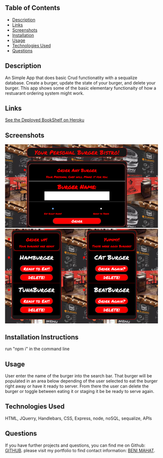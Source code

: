 
## Table of Contents

* [Description](#description)
* [Links](#links)
* [Screenshots](#screenshots)
* [Installation](#installation)
* [Usage](#usage)
* [Technologies Used](#technologies)
* [Questions](#questions)

## Description

An Simple App that does basic Crud functionatity with a sequalize database. Create a burger, update the state of your burger, and delete your burger.
This app shows some of the basic elementary functionaity of how a restuarant ordering system might work.

## Links

[See the Deployed BookShelf on Heroku](https://burger-order-71213.herokuapp.com/)

## Screenshots

![Alt text](/public/assets/img/Screenshot1.png?raw=true "Optional Title")
![Alt text](/public/assets/img/Screenshot2.png?raw=true "Optional Title")



## Installation Instructions

run "npm i" in the command line

## Usage

User enter the name of the burger into the search bar. That burger will be populated in an area below depending of the user selected to eat the burger right away or have it ready to server. From there the user can delete the burger or toggle between eating it or staging it be be ready to serve again. 
 

## Technologies Used

HTML, JQuerry, Handlebars, CSS, Express, node, noSQL, sequalize, APIs

## Questions

If you have further projects and questions, you can find me on Github: [GITHUB](https://github.com/benimahat1291). 
please visit my portfolio to find contact information: [BENI MAHAT](https://benimahat1291.github.io/Portfolio_v2/#/). 